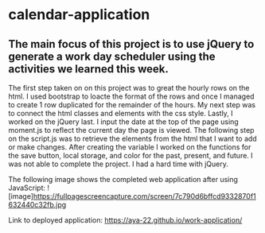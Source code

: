 # calendar-application

## The main focus of this project is to use jQuery to generate a work day scheduler using the activities we learned this week.

The first step taken on on this project was to great the hourly rows on the html. I used bootstrap to loacte the format of the rows and once I managed to create 1 row duplicated for the remainder of the hours. My next step was to connect the html classes and elements with the css style. Lastly, I worked on the jQuery last. I input the date at the top of the page using moment.js to reflect the current day the page is viewed. The following step on the script.js was to retrieve the elements from the html that I want to add or make changes. After creating the variable I worked on the functions for the save button, local storage, and color for the past, present, and future. I was not able to complete the project. I had a hard time with jQuery.

The following image shows the completed web application after using JavaScript:
![image]https://fullpagescreencapture.com/screen/7c790d6bffcd9332870f1632440c32fb.jpg

Link to deployed application:
https://aya-22.github.io/work-application/